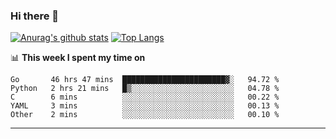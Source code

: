 ### Hi there 👋

<!--
**Yiwen-Chan/Yiwen-Chan** is a ✨ _special_ ✨ repository because its `README.md` (this file) appears on your GitHub profile.

Here are some ideas to get you started:

- 🔭 I’m currently working on ...
- 🌱 I’m currently learning ...
- 👯 I’m looking to collaborate on ...
- 🤔 I’m looking for help with ...
- 💬 Ask me about ...
- 📫 How to reach me: ...
- 😄 Pronouns: ...
- ⚡ Fun fact: ...
-->
[![Anurag's github stats](https://github-readme-stats.vercel.app/api?username=Yiwen-Chan)](https://github.com/anuraghazra/github-readme-stats)
[![Top Langs](https://github-readme-stats.vercel.app/api/top-langs/?username=Yiwen-Chan)](https://github.com/anuraghazra/github-readme-stats)

📊 **This week I spent my time on**
<!--START_SECTION:waka-->
```text
Go       46 hrs 47 mins  ███████████████████████▓░   94.72 % 
Python   2 hrs 21 mins   █▒░░░░░░░░░░░░░░░░░░░░░░░   04.78 % 
C        6 mins          ░░░░░░░░░░░░░░░░░░░░░░░░░   00.22 % 
YAML     3 mins          ░░░░░░░░░░░░░░░░░░░░░░░░░   00.13 % 
Other    2 mins          ░░░░░░░░░░░░░░░░░░░░░░░░░   00.10 % 
```
<!--END_SECTION:waka-->

***

